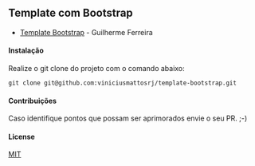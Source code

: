 ## Template com Bootstrap
- <a href="https://www.udemy.com/template-com-bootstrap/">Template Bootstrap</a> - Guilherme Ferreira


#### Instalação

Realize o git clone do projeto com o comando abaixo:
```
git clone git@github.com:viniciusmattosrj/template-bootstrap.git
```

#### Contribuições
Caso identifique pontos
que possam ser aprimorados envie o seu PR. ;-)


#### License
[MIT](https://choosealicense.com/licenses/mit/)
